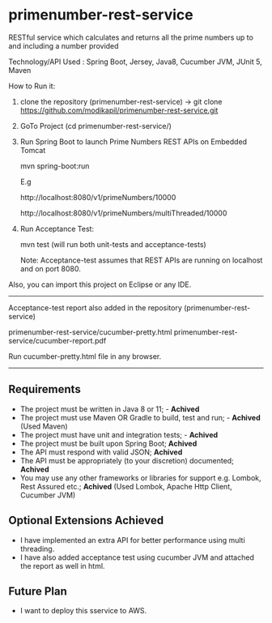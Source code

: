 # primenumber-rest-service
RESTful service which calculates and returns all the prime numbers up to and including a number provided

Technology/API Used : Spring Boot, Jersey, Java8, Cucumber JVM, JUnit 5, Maven

How to Run it:

1. clone the repository (primenumber-rest-service) -> git clone https://github.com/modikapil/primenumber-rest-service.git

2. GoTo Project (cd primenumber-rest-service/)

3. Run Spring Boot to launch Prime Numbers REST APIs on Embedded Tomcat
   
   mvn spring-boot:run
   
   E.g

   http://localhost:8080/v1/primeNumbers/10000

   http://localhost:8080/v1/primeNumbers/multiThreaded/10000
   
4. Run Acceptance Test:

	mvn test  (will run both unit-tests and acceptance-tests)
	
	Note: Acceptance-test assumes that REST APIs are running on localhost and on port 8080.
	
Also, you can import this project on Eclipse or any IDE.

--------------------------------------------------------

Acceptance-test report also added in the repository (primenumber-rest-service)

primenumber-rest-service/cucumber-pretty.html
primenumber-rest-service/cucumber-report.pdf

Run cucumber-pretty.html file in any browser.


--------------------------------------------------------

## Requirements

- The project must be written in Java 8 or 11; - **Achived**
- The project must use Maven OR Gradle to build, test and run; - **Achived** (Used Maven)
- The project must have unit and integration tests; - **Achived**
- The project must be built upon Spring Boot; **Achived**
- The API must respond with valid JSON; **Achived**
- The API must be appropriately (to your discretion) documented; **Achived**
- You may use any other frameworks or libraries for support e.g. Lombok, Rest Assured etc.; **Achived** (Used Lombok, Apache Http Client, Cucumber JVM)

## Optional Extensions Achieved
- I have implemented an extra API for better performance using multi threading.
- I have also added acceptance test using cucumber JVM and attached the report as well in html.

## Future Plan
 - I want to deploy this sservice to AWS.

